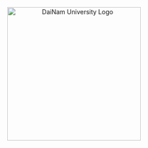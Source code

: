 <p align="center">
        <img src=""Screenshot 2025-05-21 153411.png"" alt="DaiNam University Logo" width="300"/>
    </p>

